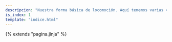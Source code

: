 ```yaml
---
descripcion: "Nuestra forma básica de locomoción. Aquí tenemos varias variaciones."
is_index: 1
template: "indice.html"
---
```

{% extends "pagina.jinja" %}